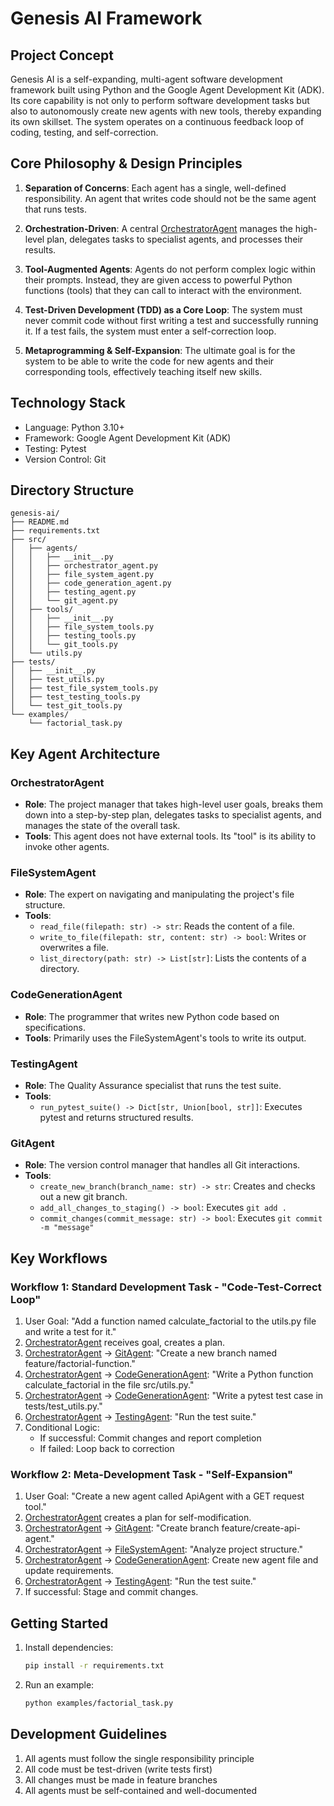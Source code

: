 # Genesis AI Framework

## Project Concept

Genesis AI is a self-expanding, multi-agent software development framework built using Python and the Google Agent Development Kit (ADK). Its core capability is not only to perform software development tasks but also to autonomously create new agents with new tools, thereby expanding its own skillset. The system operates on a continuous feedback loop of coding, testing, and self-correction.

## Core Philosophy & Design Principles

1. **Separation of Concerns**: Each agent has a single, well-defined responsibility. An agent that writes code should not be the same agent that runs tests.

2. **Orchestration-Driven**: A central [OrchestratorAgent](file:///Users/semihasdan/Documents/software/python/adk/src/agents/orchestrator_agent.py#L10-L70) manages the high-level plan, delegates tasks to specialist agents, and processes their results.

3. **Tool-Augmented Agents**: Agents do not perform complex logic within their prompts. Instead, they are given access to powerful Python functions (tools) that they can call to interact with the environment.

4. **Test-Driven Development (TDD) as a Core Loop**: The system must never commit code without first writing a test and successfully running it. If a test fails, the system must enter a self-correction loop.

5. **Metaprogramming & Self-Expansion**: The ultimate goal is for the system to be able to write the code for new agents and their corresponding tools, effectively teaching itself new skills.

## Technology Stack

- Language: Python 3.10+
- Framework: Google Agent Development Kit (ADK)
- Testing: Pytest
- Version Control: Git

## Directory Structure

```
genesis-ai/
├── README.md
├── requirements.txt
├── src/
│   ├── agents/
│   │   ├── __init__.py
│   │   ├── orchestrator_agent.py
│   │   ├── file_system_agent.py
│   │   ├── code_generation_agent.py
│   │   ├── testing_agent.py
│   │   └── git_agent.py
│   ├── tools/
│   │   ├── __init__.py
│   │   ├── file_system_tools.py
│   │   ├── testing_tools.py
│   │   └── git_tools.py
│   └── utils.py
├── tests/
│   ├── __init__.py
│   ├── test_utils.py
│   ├── test_file_system_tools.py
│   ├── test_testing_tools.py
│   └── test_git_tools.py
└── examples/
    └── factorial_task.py
```

## Key Agent Architecture

### OrchestratorAgent
- **Role**: The project manager that takes high-level user goals, breaks them down into a step-by-step plan, delegates tasks to specialist agents, and manages the state of the overall task.
- **Tools**: This agent does not have external tools. Its "tool" is its ability to invoke other agents.

### FileSystemAgent
- **Role**: The expert on navigating and manipulating the project's file structure.
- **Tools**:
  - `read_file(filepath: str) -> str`: Reads the content of a file.
  - `write_to_file(filepath: str, content: str) -> bool`: Writes or overwrites a file.
  - `list_directory(path: str) -> List[str]`: Lists the contents of a directory.

### CodeGenerationAgent
- **Role**: The programmer that writes new Python code based on specifications.
- **Tools**: Primarily uses the FileSystemAgent's tools to write its output.

### TestingAgent
- **Role**: The Quality Assurance specialist that runs the test suite.
- **Tools**:
  - `run_pytest_suite() -> Dict[str, Union[bool, str]]`: Executes pytest and returns structured results.

### GitAgent
- **Role**: The version control manager that handles all Git interactions.
- **Tools**:
  - `create_new_branch(branch_name: str) -> str`: Creates and checks out a new git branch.
  - `add_all_changes_to_staging() -> bool`: Executes `git add .`
  - `commit_changes(commit_message: str) -> bool`: Executes `git commit -m "message"`

## Key Workflows

### Workflow 1: Standard Development Task - "Code-Test-Correct Loop"

1. User Goal: "Add a function named calculate_factorial to the utils.py file and write a test for it."
2. [OrchestratorAgent](file:///Users/semihasdan/Documents/software/python/adk/src/agents/orchestrator_agent.py#L10-L70) receives goal, creates a plan.
3. [OrchestratorAgent](file:///Users/semihasdan/Documents/software/python/adk/src/agents/orchestrator_agent.py#L10-L70) → [GitAgent](file:///Users/semihasdan/Documents/software/python/adk/src/agents/git_agent.py#L11-L65): "Create a new branch named feature/factorial-function."
4. [OrchestratorAgent](file:///Users/semihasdan/Documents/software/python/adk/src/agents/orchestrator_agent.py#L10-L70) → [CodeGenerationAgent](file:///Users/semihasdan/Documents/software/python/adk/src/agents/code_generation_agent.py#L10-L55): "Write a Python function calculate_factorial in the file src/utils.py."
5. [OrchestratorAgent](file:///Users/semihasdan/Documents/software/python/adk/src/agents/orchestrator_agent.py#L10-L70) → [CodeGenerationAgent](file:///Users/semihasdan/Documents/software/python/adk/src/agents/code_generation_agent.py#L10-L55): "Write a pytest test case in tests/test_utils.py."
6. [OrchestratorAgent](file:///Users/semihasdan/Documents/software/python/adk/src/agents/orchestrator_agent.py#L10-L70) → [TestingAgent](file:///Users/semihasdan/Documents/software/python/adk/src/agents/testing_agent.py#L11-L55): "Run the test suite."
7. Conditional Logic:
   - If successful: Commit changes and report completion
   - If failed: Loop back to correction

### Workflow 2: Meta-Development Task - "Self-Expansion"

1. User Goal: "Create a new agent called ApiAgent with a GET request tool."
2. [OrchestratorAgent](file:///Users/semihasdan/Documents/software/python/adk/src/agents/orchestrator_agent.py#L10-L70) creates a plan for self-modification.
3. [OrchestratorAgent](file:///Users/semihasdan/Documents/software/python/adk/src/agents/orchestrator_agent.py#L10-L70) → [GitAgent](file:///Users/semihasdan/Documents/software/python/adk/src/agents/git_agent.py#L11-L65): "Create branch feature/create-api-agent."
4. [OrchestratorAgent](file:///Users/semihasdan/Documents/software/python/adk/src/agents/orchestrator_agent.py#L10-L70) → [FileSystemAgent](file:///Users/semihasdan/Documents/software/python/adk/src/agents/file_system_agent.py#L10-L60): "Analyze project structure."
5. [OrchestratorAgent](file:///Users/semihasdan/Documents/software/python/adk/src/agents/orchestrator_agent.py#L10-L70) → [CodeGenerationAgent](file:///Users/semihasdan/Documents/software/python/adk/src/agents/code_generation_agent.py#L10-L55): Create new agent file and update requirements.
6. [OrchestratorAgent](file:///Users/semihasdan/Documents/software/python/adk/src/agents/orchestrator_agent.py#L10-L70) → [TestingAgent](file:///Users/semihasdan/Documents/software/python/adk/src/agents/testing_agent.py#L11-L55): "Run the test suite."
7. If successful: Stage and commit changes.

## Getting Started

1. Install dependencies:
   ```bash
   pip install -r requirements.txt
   ```

2. Run an example:
   ```bash
   python examples/factorial_task.py
   ```

## Development Guidelines

1. All agents must follow the single responsibility principle
2. All code must be test-driven (write tests first)
3. All changes must be made in feature branches
4. All agents must be self-contained and well-documented